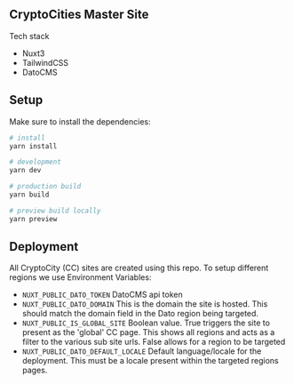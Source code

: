 ## CryptoCities Master Site

Tech stack
- Nuxt3
- TailwindCSS
- DatoCMS

## Setup

Make sure to install the dependencies:

```bash
# install
yarn install

# development
yarn dev

# production build
yarn build

# preview build locally
yarn preview

```

## Deployment

All CryptoCity (CC) sites are created using this repo. To setup different regions we use Environment Variables:

- `NUXT_PUBLIC_DATO_TOKEN` DatoCMS api token
- `NUXT_PUBLIC_DATO_DOMAIN` This is the domain the site is hosted. This should match the domain field in the Dato region being targeted.
- `NUXT_PUBLIC_IS_GLOBAL_SITE` Boolean value. True triggers the site to present as the 'global' CC page. This shows all regions and acts as a filter to the various sub site urls. False allows for a region to be targeted
- `NUXT_PUBLIC_DATO_DEFAULT_LOCALE` Default language/locale for the deployment. This must be a locale present within the targeted regions pages.
